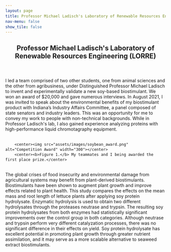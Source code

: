 ```yaml
---
layout: page
title: Professor Michael Ladisch's Laboratory of Renewable Resources Engineering
nav-menu: false
show_tile: false
---
```


<!-- Main -->
<div id="main" class="alt">

  <!-- One -->
<section id="one">
	<div class="inner">
		<header class="major">
			<h1>Professor Michael Ladisch's Laboratory of Renewable Resources Engineering (LORRE)</h1>
		</header>

<!-- Content -->
I led a team comprised of two other students, one from animal sciences and the other from agribusiness, under Distinguished Professor Michael Ladisch to invent and experimentally validate a new soy-based biostimulant. We won an award of $20,000 and gave numerous interviews. In August 2021, I was invited to speak about the environmental benefits of my biostimulant product with Indiana’s Industry Affairs Committee, a panel composed of state senators and industry leaders. This was an opportunity for me to convey my work to people with non-technical backgrounds. While in Professor Ladisch's lab, I also gained experience analyzing proteins with high-performance liquid chromotagraphy equipment.<br><br>

		<center><img src="assets/images/soybean_award.png" alt="Competition Award" width="300"></center>
		<center><b>Figure 1.</b> My teammates and I being awarded the first place prize.</center>
<br>The global crises of food insecurity and environmental damage from agricultural systems may benefit from plant-derived biostimulants. Biostimulants have been shown to augment plant growth and improve effects related to plant health. This study compares the effects on the mean mass and root length of lettuce plants after applying soy protein hydrolysate. Enzymatic hydrolysis is used to obtain two different hydrolysates through the proteases neutrase and trypsin. The resulting soy protein hydrolysates from both enzymes had statistically significant improvements over the control group in both categories. Although neutrase and trypsin perform very different catalyzation processes, there was no significant difference in their effects on yield. Soy protein hydrolysate has excellent potential in promoting plant growth through greater nutrient assimilation, and it may serve as a more scalable alternative to seaweed extract biostimulants.
